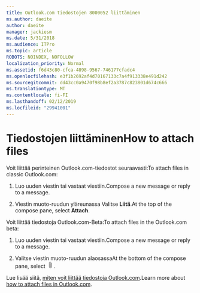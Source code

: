 ```yaml
---
title: Outlook.com tiedostojen 8000052 liittäminen
ms.author: daeite
author: daeite
manager: jackiesm
ms.date: 5/31/2018
ms.audience: ITPro
ms.topic: article
ROBOTS: NOINDEX, NOFOLLOW
localization_priority: Normal
ms.assetid: f6d43c80-cfca-4898-9567-746177cfadc4
ms.openlocfilehash: e3f1b2692af4d70167133c7a4f913338e491d242
ms.sourcegitcommit: dd43cc0a9470f98b8ef2a3787c823801d674c666
ms.translationtype: MT
ms.contentlocale: fi-FI
ms.lasthandoff: 02/12/2019
ms.locfileid: "29941001"
---
```

# <a name="how-to-attach-files"></a><span data-ttu-id="ed805-102">Tiedostojen liittäminen</span><span class="sxs-lookup"><span data-stu-id="ed805-102">How to attach files</span></span>

<span data-ttu-id="ed805-103">Voit liittää perinteinen Outlook.com-tiedostot seuraavasti:</span><span class="sxs-lookup"><span data-stu-id="ed805-103">To attach files in classic Outlook.com:</span></span>
  
1. <span data-ttu-id="ed805-104">Luo uuden viestin tai vastaat viestiin.</span><span class="sxs-lookup"><span data-stu-id="ed805-104">Compose a new message or reply to a message.</span></span>
    
2. <span data-ttu-id="ed805-105">Viestin muoto-ruudun yläreunassa Valitse **Liitä**.</span><span class="sxs-lookup"><span data-stu-id="ed805-105">At the top of the compose pane, select **Attach**.</span></span> 
    
<span data-ttu-id="ed805-106">Voit liittää tiedostoja Outlook.com-Beta:</span><span class="sxs-lookup"><span data-stu-id="ed805-106">To attach files in the Outlook.com beta:</span></span>
  
1. <span data-ttu-id="ed805-107">Luo uuden viestin tai vastaat viestiin.</span><span class="sxs-lookup"><span data-stu-id="ed805-107">Compose a new message or reply to a message.</span></span>
    
2. <span data-ttu-id="ed805-108">Valitse viestin muoto-ruudun alaosassa</span><span class="sxs-lookup"><span data-stu-id="ed805-108">At the bottom of the compose pane, select</span></span> ![Liitä](media/da223d01-5fe6-448c-a3a3-e2b5262da4b9.png)<span data-ttu-id="ed805-110">.</span><span class="sxs-lookup"><span data-stu-id="ed805-110"></span></span>
    
<span data-ttu-id="ed805-111">Lue lisää siitä, [miten voit liittää tiedostoja Outlook.com](https://go.microsoft.com/fwlink/p/?linkid=2001702&amp;clcid=0x409).</span><span class="sxs-lookup"><span data-stu-id="ed805-111">Learn more about [how to attach files in Outlook.com](https://go.microsoft.com/fwlink/p/?linkid=2001702&amp;clcid=0x409).</span></span>
  

